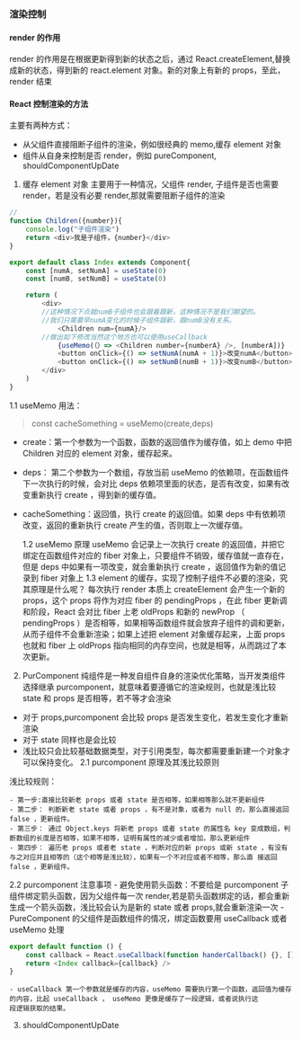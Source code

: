 <!--
 * @Author: WePD
 * @Date: 2021-12-30 09:06:08
-->

### 渲染控制

#### render 的作用

render 的作用是在根据更新得到新的状态之后，通过 React.createElement,替换成新的状态，得到新的 react.element 对象。新的对象上有新的 props，至此，render 结束

#### React 控制渲染的方法

主要有两种方式：

- 从父组件直接阻断子组件的渲染，例如很经典的 memo,缓存 element 对象
- 组件从自身来控制是否 render，例如 pureComponent, shouldComponentUpDate

1. 缓存 element 对象
   主要用于一种情况，父组件 render, 子组件是否也需要 render，若是没有必要 render,那就需要阻断子组件的渲染

```js
//
function Children({number}){
	console.log("子组件渲染")
	return <div>我是子组件，{number}</div>
}

export default class Index extends Component{
	const [numA, setNumA] = useState(0)
	const [numB, setNumB] = useState(0)

	return (
		<div>
		//这种情况下点就numB子组件也会跟着跟新，这种情况不是我们期望的。
		//我们只需要早numA变化的时候子组件跟新，跟numB没有关系。
			<Children num={numA}/>
		//做出如下修改当然这个地方也可以使用useCallback
			{useMemo(（）=> <Children number={numberA} />, [numberA])}
			<button onClick={() => setNumA(numA + 1)}>改变numA</button>
			<button onClick={() => setNumB(numB + 1)}>改变numB</button>
		</div>
	)
}
```

1.1 useMemo 用法：

> const cacheSomething = useMemo(create,deps)

- create：第一个参数为一个函数，函数的返回值作为缓存值，如上 demo 中把 Children 对应的 element 对象，缓存起来。
- deps： 第二个参数为一个数组，存放当前 useMemo 的依赖项，在函数组件下一次执行的时候，会对比 deps 依赖项里面的状态，是否有改变，如果有改变重新执行 create ，得到新的缓存值。
- cacheSomething：返回值，执行 create 的返回值。如果 deps 中有依赖项改变，返回的重新执行 create 产生的值，否则取上一次缓存值。

  1.2 useMemo 原理
  useMemo 会记录上一次执行 create 的返回值，并把它绑定在函数组件对应的 fiber 对象上，只要组件不销毁，缓存值就一直存在，但是 deps 中如果有一项改变，就会重新执行 create ，返回值作为新的值记录到 fiber 对象上
  1.3 element 的缓存，实现了控制子组件不必要的渲染，究其原理是什么呢？
  每次执行 render 本质上 createElement 会产生一个新的 props，这个 props 将作为对应 fiber 的 pendingProps ，在此 fiber 更新调和阶段，React 会对比 fiber 上老 oldProps 和新的 newProp （ pendingProps ）是否相等，如果相等函数组件就会放弃子组件的调和更新，从而子组件不会重新渲染；如果上述把 element 对象缓存起来，上面 props 也就和 fiber 上 oldProps 指向相同的内存空间，也就是相等，从而跳过了本次更新。

2. PurComponent
   纯组件是一种发自组件自身的渲染优化策略，当开发类组件选择继承 purcomponent，就意味着要遵循它的渲染规则，也就是浅比较 state 和 props 是否相等，若不等才会渲染

- 对于 props,purcomponent 会比较 props 是否发生变化，若发生变化才重新渲染
- 对于 state 同样也是会比较
- 浅比较只会比较基础数据类型，对于引用类型，每次都需要重新建一个对象才可以保持变化。
  2.1 purcomponent 原理及其浅比较原则

浅比较规则：

    - 第一步:直接比较新老 props 或者 state 是否相等，如果相等那么就不更新组件
    - 第二步： 判断新老 state 或者 props ，有不是对象，或者为 null 的，那么直接返回 false ，更新组件。
    - 第三步： 通过 Object.keys 将新老 props 或者 state 的属性名 key 变成数组，判断数组的长度是否相等，如果不相等，证明有属性的减少或者增加，那么更新组件
    - 第四步： 遍历老 props 或者老 state ，判断对应的新 props 或新 state ，有没有与之对应并且相等的（这个相等是浅比较），如果有一个不对应或者不相等，那么直 接返回 false ，更新组件。

2.2 purcomponent 注意事项 - 避免使用箭头函数：不要给是 purcomponent 子组件绑定箭头函数，因为父组件每一次 render,若是箭头函数绑定的话，都会重新生成一个箭头函数，浅比较会认为是新的 state 或者 props,就会重新渲染一次 - PureComponent 的父组件是函数组件的情况，绑定函数要用 useCallback 或者 useMemo 处理

```js
export default function () {
	const callback = React.useCallback(function handerCallback() {}, [])
	return <Index callback={callback} />
}
```

    - useCallback 第一个参数就是缓存的内容，useMemo 需要执行第一个函数，返回值为缓存的内容，比起 useCallback ， useMemo 更像是缓存了一段逻辑，或者说执行这		段逻辑获取的结果。

3. shouldComponentUpDate


